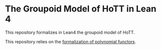 
# The Groupoid Model of HoTT in Lean 4

This repository formalizes in Lean4 the groupoid model of HoTT.  

This repository relies on the [formalization of polynomial functors](https://github.com/sinhp/Poly/tree/master). 
